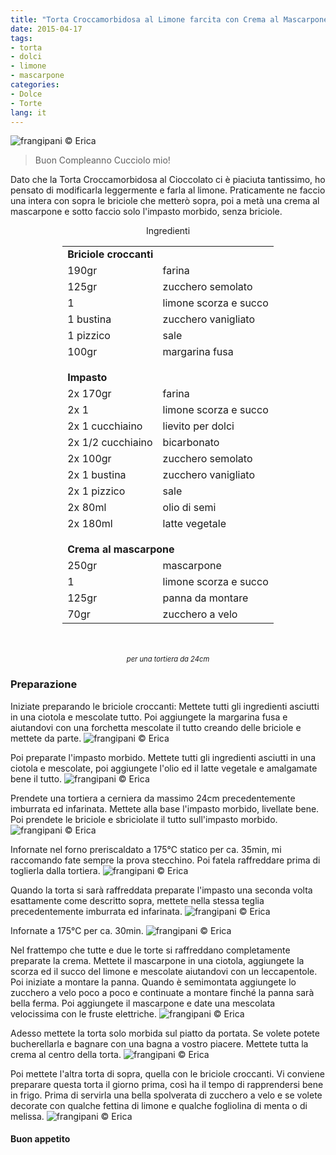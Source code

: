 ```yaml
---
title: "Torta Croccamorbidosa al Limone farcita con Crema al Mascarpone"
date: 2015-04-17
tags:
- torta
- dolci
- limone
- mascarpone
categories:
- Dolce
- Torte
lang: it
---
```

![](header.jpg "frangipani © Erica")

> Buon Compleanno Cucciolo mio!

Dato che la Torta Croccamorbidosa al Cioccolato ci è piaciuta tantissimo, ho pensato di modificarla leggermente e farla al limone. Praticamente ne faccio una intera con sopra le briciole che metterò sopra, poi a metà una crema al mascarpone e sotto faccio solo l'impasto morbido, senza briciole.


<div id="wrapper" style="text-align: center">
  <div id="yourdiv" style="display: inline-block;">
    <div class="ingredients">
      <div class="ingredients-title">Ingredienti</div>
      <table>
        <tbody>
          <tr>
            <td colspan="2"><b>Briciole croccanti</b></td>
          </tr>
          <tr>
            <td>190gr</td>
            <td>farina</td>
          </tr>
          <tr>
            <td>125gr</td>
            <td>zucchero semolato</td>
          </tr>
          <tr>
            <td>1</td>
            <td>limone scorza e succo</td>
          </tr>
          <tr>
            <td>1 bustina</td>
            <td>zucchero vanigliato</td>
          </tr>
          <tr>
            <td>1 pizzico</td>
            <td>sale</td>
          </tr>
          <tr>
            <td>100gr</td>
            <td>margarina fusa</td>
          </tr>
          <tr style="height: 15px;"></tr>
          <tr>          
            <td colspan="2"><b>Impasto</b></td>
          </tr>
          <tr>
            <td>2x 170gr</td>
            <td>farina</td>
          </tr>
          <tr>
            <td>2x 1</td>
            <td>limone scorza e succo</td>
          </tr>
          <tr>
            <td>2x 1 cucchiaino</td>
            <td>lievito per dolci</td>
          </tr>
          <tr>
            <td>2x 1/2 cucchiaino</td>
            <td>bicarbonato</td>
          </tr>
          <tr>
            <td>2x 100gr</td>
            <td>zucchero semolato</td>
          </tr>
          <tr>
            <td>2x 1 bustina</td>
            <td>zucchero vanigliato</td>
          </tr>
          <tr>
            <td>2x 1 pizzico</td>
            <td>sale</td>
          </tr>
          <tr>
            <td>2x 80ml</td>
            <td>olio di semi</td>
          </tr>
          <tr>
            <td>2x 180ml</td>
            <td>latte vegetale</td>  
          </tr>
          <tr style="height: 15px;"></tr>
          <tr>          
            <td colspan="2"><b>Crema al mascarpone</b></td>
          </tr>
          <tr>
            <td>250gr</td>
            <td>mascarpone</td>
          </tr>
          <tr>
            <td>1</td>
            <td>limone scorza e succo</td>
          </tr>
          <tr>
            <td>125gr</td>
            <td>panna da montare</td>
          </tr>
          <tr>
            <td>70gr</td>
            <td>zucchero a velo</td>
          </tr>
        </tbody>
      </table>
      <br></br>
      <i class="pull-right" style="font-size: 80%;">per una tortiera da 24cm</i>
    </div>
  </div>
</div>


<h3>
  <font color="grey">
    <i class="fa fa-cogs"></i>
  </font> Preparazione
</h3>

Iniziate preparando le briciole croccanti: Mettete tutti gli ingredienti asciutti in una ciotola e mescolate tutto. Poi aggiungete la margarina fusa e aiutandovi con una forchetta mescolate il tutto creando delle briciole e mettete da parte.
![](briciole.jpg "frangipani © Erica")

Poi preparate l'impasto morbido. Mettete tutti gli ingredienti asciutti in una ciotola e mescolate, poi aggiungete l'olio ed il latte vegetale e amalgamate bene il tutto.
![](impasto.jpg "frangipani © Erica")

Prendete una tortiera a cerniera da massimo 24cm precedentemente imburrata ed infarinata. Mettete alla base l'impasto morbido, livellate bene. Poi prendete le briciole e sbriciolate il tutto sull'impasto morbido.
![](tegliasopra.jpg "frangipani © Erica")

Infornate nel forno preriscaldato a 175°C statico per ca. 35min, mi raccomando fate sempre la prova stecchino. Poi fatela raffreddare prima di toglierla dalla tortiera.
![](sfornatasopra.jpg "frangipani © Erica")

Quando la torta si sarà raffreddata preparate l'impasto una seconda volta esattamente come descritto sopra, mettete nella stessa teglia precedentemente imburrata ed infarinata.
![](tegliasotto.jpg "frangipani © Erica")

Infornate a 175°C per ca. 30min.
![](sfornatasotto.jpg "frangipani © Erica")

Nel frattempo che tutte e due le torte si raffreddano completamente preparate la crema. Mettete il mascarpone in una ciotola, aggiungete la scorza ed il succo del limone e mescolate aiutandovi con un leccapentole. Poi iniziate a montare la panna. Quando è semimontata aggiungete lo zucchero a velo poco a poco e continuate a montare finché la panna sarà bella ferma. Poi aggiungete il mascarpone e date una mescolata velocissima con le fruste elettriche.
![](crema.jpg "frangipani © Erica")

Adesso mettete la torta solo morbida sul piatto da portata. Se volete potete bucherellarla e bagnare con una bagna a vostro piacere. Mettete tutta la crema al centro della torta.
![](farcire.jpg "frangipani © Erica")

Poi mettete l'altra torta di sopra, quella con le briciole croccanti. Vi conviene preparare questa torta il giorno prima, così ha il tempo di rapprendersi bene in frigo. Prima di servirla una bella spolverata di zucchero a velo e se volete decorate con qualche fettina di limone e qualche fogliolina di menta o di melissa.
![](risultato.jpg "frangipani © Erica")

<h4>Buon appetito
  <font color="red">
    <i class="fa fa-smile-o"></i>
  </font>
</h4>
